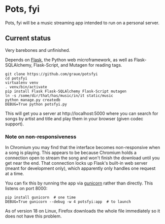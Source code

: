# Pots, fyi

Pots, fyi will be a music streaming app
intended to run on a personal server.

## Current status

Very barebones and unfinished.

Depends on [Flask](http://flask.pocoo.org),
the Python web microframework,
as well as Flask-SQLAlchemy, Flask-Script,
and Mutagen for reading tags.

    git clone https://github.com/graue/potsfyi
    cd potsfyi
    virtualenv venv
    . venv/bin/activate
    pip install Flask Flask-SQLAlchemy Flask-Script mutagen
    ln -s /some/dir/that/has/music/in/it static/music
    python manage.py createdb
    DEBUG=True python potsfyi.py

This will get you a server
at http://localhost:5000
where you can search for songs by artist and title
and play them in your browser (given codec support).

### Note on non-responsiveness

In Chromium you may find that the interface
becomes non-responsive when a song is playing.
This appears to be because Chromium holds a connection
open to stream the song and won't finish the download
until you get near the end.
That connection locks up Flask's built-in web server
(meant for development only), which
apparently only handles one request at a time.

You can fix this by running the app via [gunicorn](http://gunicorn.org)
rather than directly. This listens on port 8000:

    pip install gunicorn  # one time
    DEBUG=True gunicorn --debug -w 4 potsfyi:app  # to launch

As of version 18 on Linux,
Firefox downloads the whole file immediately
so it does not have this problem.
